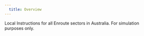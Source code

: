 ```yaml
---
  title: Overview
---
```


Local Instructions for all Enroute sectors in Australia. For simulation purposes only.